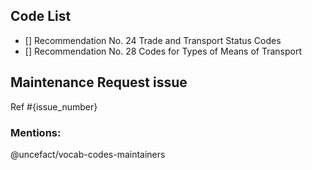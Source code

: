 ## Code List 
<!-- Select the code list recommendation this PR is related to                      -->
- [] Recommendation No. 24 Trade and Transport Status Codes 
- [] Recommendation No. 28 Codes for Types of Means of Transport 

## Maintenance Request issue
<!--- Specify the GitHub issue number with original Maintenance Request after '#'  -->
Ref #{issue_number}

### Mentions:
<!--- Keep maintainers team mentioned and add more mentions if needed -->

@uncefact/vocab-codes-maintainers
